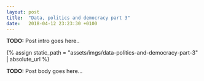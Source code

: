 ```yaml
---
layout: post
title:  "Data, politics and democracy part 3"
date:   2018-04-12 23:23:30 +0100
---
```

**TODO:** Post intro goes here..

{% assign static_path = "assets/imgs/data-politics-and-democracy-part-3" | absolute_url %}

**TODO:** Post body goes here...